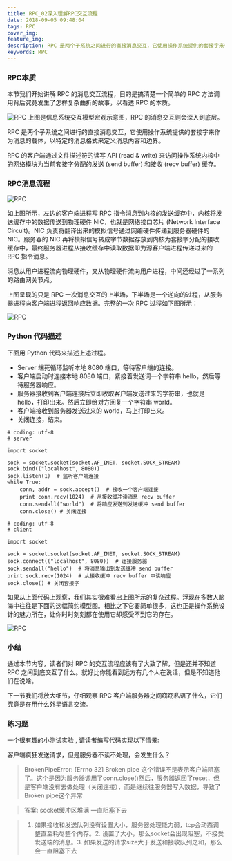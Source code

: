 ```yaml
---
title: RPC_02深入理解RPC交互流程
date: 2018-09-05 09:48:04
tags: RPC
cover_img:
feature_img:
description: RPC 是两个子系统之间进行的直接消息交互，它使用操作系统提供的套接字来作为消息的载体，以特定的消息格式来定义消息内容和边界。 RPC 的客户端通过文件描述符的读写 API (read & write) 来访问操作系统内核中的网络模块为当前套接字分配的发送 (send buffer) 和接收 (recv buffer) 缓存。
keywords: RPC
---
```


### RPC本质

本节我们开始讲解 RPC 的消息交互流程，目的是搞清楚一个简单的 RPC 方法调用背后究竟发生了怎样复杂曲折的故事，以看透 RPC 的本质。

![RPC](https://user-gold-cdn.xitu.io/2018/6/5/163cf789da84cb53?imageView2/0/w/1280/h/960/format/webp/ignore-error/1)
上图是信息系统交互模型宏观示意图，RPC 的消息交互则会深入到底层。

RPC 是两个子系统之间进行的直接消息交互，它使用操作系统提供的套接字来作为消息的载体，以特定的消息格式来定义消息内容和边界。

RPC 的客户端通过文件描述符的读写 API (read & write) 来访问操作系统内核中的网络模块为当前套接字分配的发送 (send buffer) 和接收 (recv buffer) 缓存。


### RPC消息流程

![RPC](https://user-gold-cdn.xitu.io/2018/5/31/163b4dcf06e0a780?imageView2/0/w/1280/h/960/format/webp/ignore-error/1)

如上图所示，左边的客户端进程写 RPC 指令消息到内核的发送缓存中，内核将发送缓存中的数据传送到物理硬件 NIC，也就是网络接口芯片 (Network Interface Circuit)。NIC 负责将翻译出来的模拟信号通过网络硬件传递到服务器硬件的 NIC。服务器的 NIC 再将模拟信号转成字节数据存放到内核为套接字分配的接收缓存中，最终服务器进程从接收缓存中读取数据即为源客户端进程传递过来的 RPC 指令消息。

消息从用户进程流向物理硬件，又从物理硬件流向用户进程，中间还经过了一系列的路由网关节点。

上图呈现的只是 RPC 一次消息交互的上半场，下半场是一个逆向的过程，从服务器进程向客户端进程返回响应数据。完整的一次 RPC 过程如下图所示：

![RPC](https://user-gold-cdn.xitu.io/2018/5/31/163b4e1f464cbdc2?imageView2/0/w/1280/h/960/format/webp/ignore-error/1)

### Python 代码描述

下面用 Python 代码来描述上述过程。

- Server 端死循环监听本地 8080 端口，等待客户端的连接。
- 客户端启动时连接本地 8080 端口，紧接着发送词一个字符串 hello，然后等待服务器响应。
- 服务器接收到客户端连接后立即收取客户端发送过来的字符串，也就是 hello，打印出来。然后立即给对方回复一个字符串 world。
- 客户端接收到服务器发送过来的 world，马上打印出来。
- 关闭连接，结束。

```
# coding: utf-8
# server

import socket

sock = socket.socket(socket.AF_INET, socket.SOCK_STREAM)
sock.bind(("localhost", 8080))
sock.listen(1)  # 监听客户端连接
while True:
    conn, addr = sock.accept()  # 接收一个客户端连接
    print conn.recv(1024)  # 从接收缓冲读消息 recv buffer
    conn.sendall("world")  # 将响应发送到发送缓冲 send buffer
    conn.close() # 关闭连接

# coding: utf-8
# client

import socket

sock = socket.socket(socket.AF_INET, socket.SOCK_STREAM)
sock.connect(("localhost", 8080))  # 连接服务器
sock.sendall("hello")  # 将消息输出到发送缓冲 send buffer
print sock.recv(1024)  # 从接收缓冲 recv buffer 中读响应
sock.close() # 关闭套接字
```

如果从上面代码上观察，我们其实很难看出上图所示的复杂过程。浮现在多数人脑海中往往是下面的这幅简约模型图。相比之下它要简单很多，这也正是操作系统设计的魅力所在，让你时时刻刻都在使用它却感受不到它的存在。

![RPC](https://user-gold-cdn.xitu.io/2018/5/31/163b4e36daa5cc79?imageView2/0/w/1280/h/960/format/webp/ignore-error/1)

### 小结

通过本节内容，读者们对 RPC 的交互流程应该有了大致了解，但是还并不知道 RPC 之间到底交互了什么。就好比你能看到远方有几个人在说话，但是不知道他们在说啥。


下一节我们将放大细节，仔细观察 RPC 客户端服务器之间窃窃私语了什么，它们究竟是在用什么外星语言交流。

### 练习题

一个很有趣的小测试实验 , 请读者编写代码实现以下情景:

客户端疯狂发送请求，但是服务器不读不处理，会发生什么？

> BrokenPipeError: [Errno 32] Broken pipe 这个错误不是表示客户端阻塞了。这个是因为服务器调用了conn.close()然后，服务器返回了reset，但是客户端没有去做处理（关闭连接），而是继续往服务器写入数据，导致了Broken pipe这个异常

> 答案: socket缓冲区堆满 一直阻塞下去

>  1. 如果接收和发送队列没有设置大小，服务器处理能力弱，tcp会动态调整直至耗尽整个内存。2. 设置了大小，那么socket会出现阻塞，不接受发送端的消息。3. 如果发送的请求size大于发送和接收队列之和，那么会一直阻塞下去


